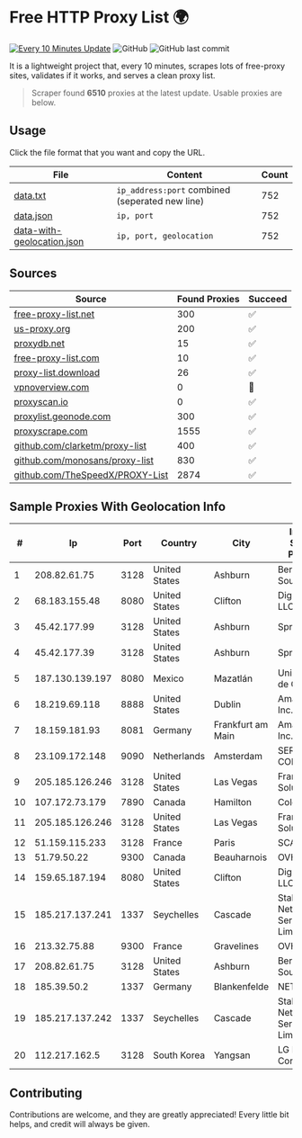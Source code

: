 
# Free HTTP Proxy List 🌍

[![Every 10 Minutes Update](https://github.com/mertguvencli/http-proxy-list/actions/workflows/main.yml/badge.svg?branch=main)](https://github.com/mertguvencli/http-proxy-list/actions/workflows/main.yml)
![GitHub](https://img.shields.io/github/license/mertguvencli/http-proxy-list)
![GitHub last commit](https://img.shields.io/github/last-commit/mertguvencli/http-proxy-list)

It is a lightweight project that, every 10 minutes, scrapes lots of free-proxy sites, validates if it works, and serves a clean proxy list.


> Scraper found **6510** proxies at the latest update. Usable proxies are below.

## Usage

Click the file format that you want and copy the URL.


|File|Content|Count|
|----|-------|-----|
|[data.txt](https://raw.githubusercontent.com/mertguvencli/http-proxy-list/main/proxy-list/data.txt)|`ip_address:port` combined (seperated new line)|752|
|[data.json](https://raw.githubusercontent.com/mertguvencli/http-proxy-list/main/proxy-list/data.json)|`ip, port`|752|
|[data-with-geolocation.json](https://raw.githubusercontent.com/mertguvencli/http-proxy-list/main/proxy-list/data-with-geolocation.json)|`ip, port, geolocation`|752|

## Sources

|Source|Found Proxies|Succeed|
|------|-------------|-------|
|[free-proxy-list.net](https://free-proxy-list.net)|300|✅|
|[us-proxy.org](https://www.us-proxy.org)|200|✅|
|[proxydb.net](http://proxydb.net)|15|✅|
|[free-proxy-list.com](https://free-proxy-list.com/?page=&port=&type%5B%5D=http&type%5B%5D=https&up_time=0&search=Search)|10|✅|
|[proxy-list.download](https://www.proxy-list.download/HTTP)|26|✅|
|[vpnoverview.com](https://vpnoverview.com/privacy/anonymous-browsing/free-proxy-servers)|0|🚫|
|[proxyscan.io](https://www.proxyscan.io)|0|✅|
|[proxylist.geonode.com](https://proxylist.geonode.com/api/proxy-list?limit=300&page=1&sort_by=lastChecked&sort_type=desc&protocols=http,https)|300|✅|
|[proxyscrape.com](https://api.proxyscrape.com/v2/?request=displayproxies&protocol=http&timeout=10000&country=all&ssl=all&anonymity=all)|1555|✅|
|[github.com/clarketm/proxy-list](https://raw.githubusercontent.com/clarketm/proxy-list/master/proxy-list-raw.txt)|400|✅|
|[github.com/monosans/proxy-list](https://raw.githubusercontent.com/monosans/proxy-list/main/proxies/http.txt)|830|✅|
|[github.com/TheSpeedX/PROXY-List](https://raw.githubusercontent.com/TheSpeedX/PROXY-List/master/http.txt)|2874|✅|


## Sample Proxies With Geolocation Info

|#|Ip|Port|Country|City|Internet Service Provider|
|-|--|----|-------|----|-------------------------|
|1|208.82.61.75|3128|United States|Ashburn|Bernardi Sounds|
|2|68.183.155.48|8080|United States|Clifton|DigitalOcean, LLC|
|3|45.42.177.99|3128|United States|Ashburn|Sprint|
|4|45.42.177.39|3128|United States|Ashburn|Sprint|
|5|187.130.139.197|8080|Mexico|Mazatlán|Uninet S.A. de C.V.|
|6|18.219.69.118|8888|United States|Dublin|Amazon.com, Inc.|
|7|18.159.181.93|8081|Germany|Frankfurt am Main|Amazon.com, Inc.|
|8|23.109.172.148|9090|Netherlands|Amsterdam|SERVERS-COM|
|9|205.185.126.246|3128|United States|Las Vegas|FranTech Solutions|
|10|107.172.73.179|7890|Canada|Hamilton|ColoCrossing|
|11|205.185.126.246|3128|United States|Las Vegas|FranTech Solutions|
|12|51.159.115.233|3128|France|Paris|SCALEWAY|
|13|51.79.50.22|9300|Canada|Beauharnois|OVH SAS|
|14|159.65.187.194|8080|United States|Clifton|DigitalOcean, LLC|
|15|185.217.137.241|1337|Seychelles|Cascade|Stallion Network Services Limited|
|16|213.32.75.88|9300|France|Gravelines|OVH SAS|
|17|208.82.61.75|3128|United States|Ashburn|Bernardi Sounds|
|18|185.39.50.2|1337|Germany|Blankenfelde|NETZNUTZ|
|19|185.217.137.242|1337|Seychelles|Cascade|Stallion Network Services Limited|
|20|112.217.162.5|3128|South Korea|Yangsan|LG DACOM Corporation|



## Contributing

Contributions are welcome, and they are greatly appreciated! Every
little bit helps, and credit will always be given.

